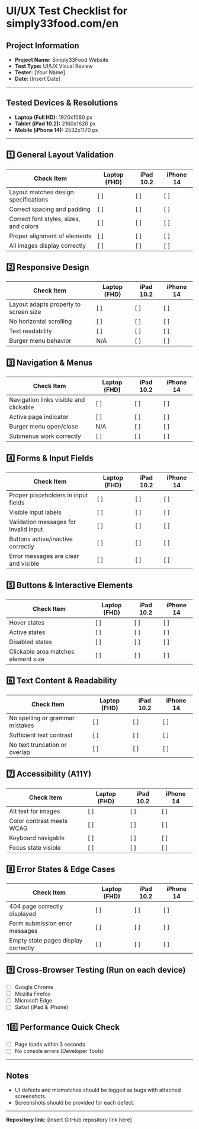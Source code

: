 # UI/UX Test Checklist for simply33food.com/en

## Project Information
- **Project Name:** Simply33Food Website
- **Test Type:** UI/UX Visual Review
- **Tester:** [Your Name]
- **Date:** [Insert Date]

---

## Tested Devices & Resolutions
- **Laptop (Full HD):** 1920x1080 px
- **Tablet (iPad 10.2):** 2160x1620 px
- **Mobile (iPhone 14):** 2532x1170 px

---

## 1️⃣ General Layout Validation
| Check Item | Laptop (FHD) | iPad 10.2 | iPhone 14 |
|---|---|---|---|
| Layout matches design specifications | [ ] | [ ] | [ ] |
| Correct spacing and padding | [ ] | [ ] | [ ] |
| Correct font styles, sizes, and colors | [ ] | [ ] | [ ] |
| Proper alignment of elements | [ ] | [ ] | [ ] |
| All images display correctly | [ ] | [ ] | [ ] |

## 2️⃣ Responsive Design
| Check Item | Laptop (FHD) | iPad 10.2 | iPhone 14 |
|---|---|---|---|
| Layout adapts properly to screen size | [ ] | [ ] | [ ] |
| No horizontal scrolling | [ ] | [ ] | [ ] |
| Text readability | [ ] | [ ] | [ ] |
| Burger menu behavior | N/A | [ ] | [ ] |

## 3️⃣ Navigation & Menus
| Check Item | Laptop (FHD) | iPad 10.2 | iPhone 14 |
|---|---|---|---|
| Navigation links visible and clickable | [ ] | [ ] | [ ] |
| Active page indicator | [ ] | [ ] | [ ] |
| Burger menu open/close | N/A | [ ] | [ ] |
| Submenus work correctly | [ ] | [ ] | [ ] |

## 4️⃣ Forms & Input Fields
| Check Item | Laptop (FHD) | iPad 10.2 | iPhone 14 |
|---|---|---|---|
| Proper placeholders in input fields | [ ] | [ ] | [ ] |
| Visible input labels | [ ] | [ ] | [ ] |
| Validation messages for invalid input | [ ] | [ ] | [ ] |
| Buttons active/inactive correctly | [ ] | [ ] | [ ] |
| Error messages are clear and visible | [ ] | [ ] | [ ] |

## 5️⃣ Buttons & Interactive Elements
| Check Item | Laptop (FHD) | iPad 10.2 | iPhone 14 |
|---|---|---|---|
| Hover states | [ ] | [ ] | [ ] |
| Active states | [ ] | [ ] | [ ] |
| Disabled states | [ ] | [ ] | [ ] |
| Clickable area matches element size | [ ] | [ ] | [ ] |

## 6️⃣ Text Content & Readability
| Check Item | Laptop (FHD) | iPad 10.2 | iPhone 14 |
|---|---|---|---|
| No spelling or grammar mistakes | [ ] | [ ] | [ ] |
| Sufficient text contrast | [ ] | [ ] | [ ] |
| No text truncation or overlap | [ ] | [ ] | [ ] |

## 7️⃣ Accessibility (A11Y)
| Check Item | Laptop (FHD) | iPad 10.2 | iPhone 14 |
|---|---|---|---|
| Alt text for images | [ ] | [ ] | [ ] |
| Color contrast meets WCAG | [ ] | [ ] | [ ] |
| Keyboard navigable | [ ] | [ ] | [ ] |
| Focus state visible | [ ] | [ ] | [ ] |

## 8️⃣ Error States & Edge Cases
| Check Item | Laptop (FHD) | iPad 10.2 | iPhone 14 |
|---|---|---|---|
| 404 page correctly displayed | [ ] | [ ] | [ ] |
| Form submission error messages | [ ] | [ ] | [ ] |
| Empty state pages display correctly | [ ] | [ ] | [ ] |

## 9️⃣ Cross-Browser Testing (Run on each device)
- [ ] Google Chrome
- [ ] Mozilla Firefox
- [ ] Microsoft Edge
- [ ] Safari (iPad & iPhone)

## 10️⃣ Performance Quick Check
- [ ] Page loads within 3 seconds
- [ ] No console errors (Developer Tools)

---

## Notes
- UI defects and mismatches should be logged as bugs with attached screenshots.
- Screenshots should be provided for each defect.

---

**Repository link:** [Insert GitHub repository link here]
